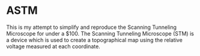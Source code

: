 # ASTM
This is my attempt to simplify and reproduce the Scanning Tunneling Microscope for under a $100. The Scanning Tunneling Microscope (STM) is a device which is used to create a topographical map using the relative voltage measured at each coordinate.

